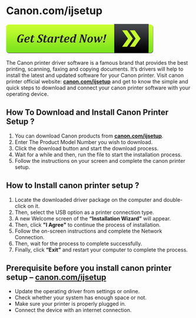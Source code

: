 # Canon.com/ijsetup 

[![Canon.com/ijsetup ](get-started-now-button.png)](https://can.printredir.com)

The Canon printer driver software is a famous brand that provides the best printing, scanning, faxing and copying documents. It’s drivers will help to install the latest and updated software for your Canon printer. Visit canon printer official website: **[canon.com/ijsetup](https://canoncomijsetup-can.github.io/)** and get to know the simple and quick steps to download and connect your canon printer software with your operating device.


## How To Download and Install Canon Printer Setup ?
 
1. You can download Canon products from **[canon.com/ijsetup](https://canoncomijsetup-can.github.io/)**.
2. Enter The Product Model Number you wish to download.
3. Click the download button and start the download process.
4. Wait for a while and then, run the file to start the installation process.
5. Follow the instructions on your screen and complete the canon printer setup. 


## How to Install canon printer setup ?

1. Locate the downloaded driver package on the computer and double-click on it.
2. Then, select the USB option as a printer connection type.
3. A new Welcome screen of the **“Installation Wizard”** will appear. 
4. Then, click **"I Agree"** to continue the process of installation.
5. Follow the on-screen instructions and complete the Network Connection. 
6. Then, wait for the process to complete successfully. 
7. Finally, click **“Exit”** and restart your computer to complete the process. 


## Prerequisite before you install canon printer setup – [canon.com/ijsetup](https://canoncomijsetup-can.github.io/)

* Update the operating driver from settings or online.
* Check whether your system has enough space or not.
* Make sure your printer is properly plugged in.
* Connect the device with an internet connection.
